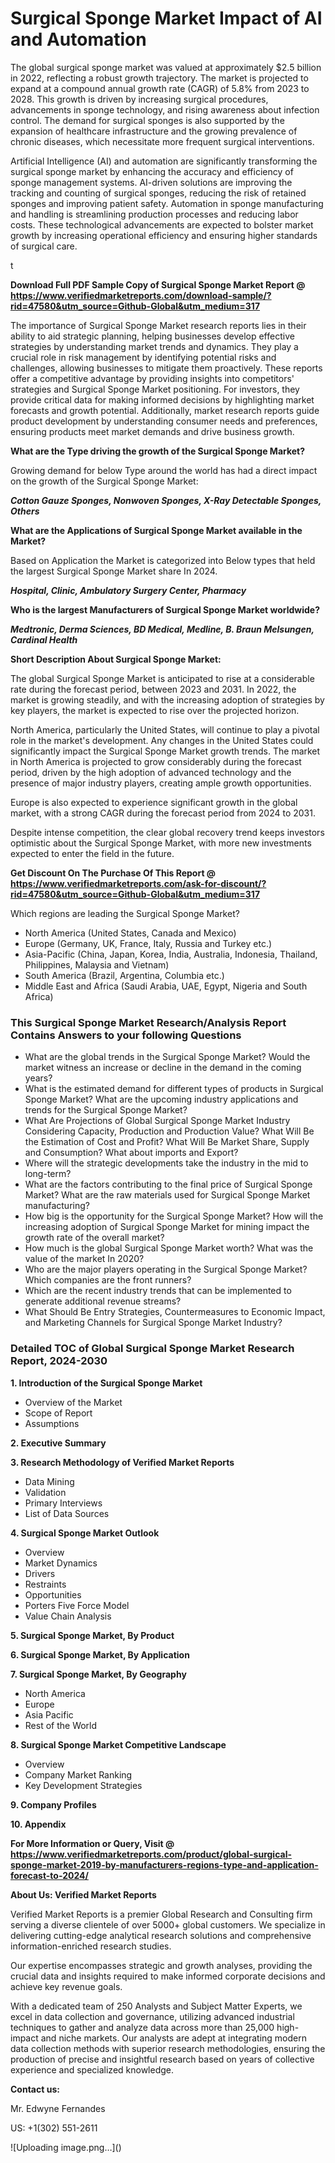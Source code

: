 <h1>Surgical Sponge Market Impact of AI and Automation</h1><p>The global surgical sponge market was valued at approximately $2.5 billion in 2022, reflecting a robust growth trajectory. The market is projected to expand at a compound annual growth rate (CAGR) of 5.8% from 2023 to 2028. This growth is driven by increasing surgical procedures, advancements in sponge technology, and rising awareness about infection control. The demand for surgical sponges is also supported by the expansion of healthcare infrastructure and the growing prevalence of chronic diseases, which necessitate more frequent surgical interventions.</p><p>Artificial Intelligence (AI) and automation are significantly transforming the surgical sponge market by enhancing the accuracy and efficiency of sponge management systems. AI-driven solutions are improving the tracking and counting of surgical sponges, reducing the risk of retained sponges and improving patient safety. Automation in sponge manufacturing and handling is streamlining production processes and reducing labor costs. These technological advancements are expected to bolster market growth by increasing operational efficiency and ensuring higher standards of surgical care.</p>t</p><p id="" class=""><strong>Download Full PDF Sample Copy of Surgical Sponge Market Report @ <a href="https://www.verifiedmarketreports.com/download-sample/?rid=47580&utm_source=Github-Global&utm_medium=317" target="_blank">https://www.verifiedmarketreports.com/download-sample/?rid=47580&utm_source=Github-Global&utm_medium=317</a></strong></p><p>The importance of&nbsp;Surgical Sponge Market research reports lies in their ability to aid strategic planning, helping businesses develop effective strategies by understanding market trends and dynamics. They play a crucial role in risk management by identifying potential risks and challenges, allowing businesses to mitigate them proactively. These reports offer a competitive advantage by providing insights into competitors' strategies and Surgical Sponge Market positioning. For investors, they provide critical data for making informed decisions by highlighting market forecasts and growth potential. Additionally, market research reports guide product development by understanding consumer needs and preferences, ensuring products meet market demands and drive business growth.</p><p><strong>What are the&nbsp;Type driving the growth of the Surgical Sponge Market?</strong></p><p id="" class="">Growing demand for below Type around the world has had a direct impact on the growth of the Surgical Sponge Market:</p><em><strong>Cotton Gauze Sponges, Nonwoven Sponges, X-Ray Detectable Sponges, Others</strong></em></p><strong>What are the&nbsp;Applications&nbsp;of Surgical Sponge Market available in the Market?</strong></p><p id="" class="">Based on Application the Market is categorized into Below types that held the largest Surgical Sponge Market share In 2024.</p><em><strong>Hospital, Clinic, Ambulatory Surgery Center, Pharmacy</strong></em></p><strong>Who is the largest Manufacturers of Surgical Sponge Market worldwide?</strong></p><p><em><strong>Medtronic, Derma Sciences, BD Medical, Medline, B. Braun Melsungen, Cardinal Health</strong></em></p><p id="" class=""><strong>Short Description About Surgical Sponge Market:</strong></p><p>The global Surgical Sponge Market is anticipated to rise at a considerable rate during the forecast period, between 2023 and 2031. In 2022, the market is growing steadily, and with the increasing adoption of strategies by key players, the market is expected to rise over the projected horizon.</p><p>North America, particularly the United States, will continue to play a pivotal role in the market's development. Any changes in the United States could significantly impact the Surgical Sponge Market growth trends. The market in North America is projected to grow considerably during the forecast period, driven by the high adoption of advanced technology and the presence of major industry players, creating ample growth opportunities.</p><p>Europe is also expected to experience significant growth in the global market, with a strong CAGR during the forecast period from 2024 to 2031.</p><p>Despite intense competition, the clear global recovery trend keeps investors optimistic about the Surgical Sponge Market, with more new investments expected to enter the field in the future.</p><p id="" class=""><strong>Get Discount On The Purchase Of This Report @ <a href="https://www.verifiedmarketreports.com/ask-for-discount/?rid=47580&utm_source=Github-Global&utm_medium=317" target="_blank">https://www.verifiedmarketreports.com/ask-for-discount/?rid=47580&utm_source=Github-Global&utm_medium=317</a></strong></p>Which regions are leading the Surgical Sponge Market?</p><ul><li>North America (United States, Canada and Mexico)</li><li>Europe (Germany, UK, France, Italy, Russia and Turkey etc.)</li><li>Asia-Pacific (China, Japan, Korea, India, Australia, Indonesia, Thailand, Philippines, Malaysia and Vietnam)</li><li>South America (Brazil, Argentina, Columbia etc.)</li><li>Middle East and Africa (Saudi Arabia, UAE, Egypt, Nigeria and South Africa)</li></ul><h3 id="" class="">This Surgical Sponge Market Research/Analysis Report Contains Answers to your following Questions</h3><ul><li>What are the global trends in the Surgical Sponge Market? Would the market witness an increase or decline in the demand in the coming years?</li><li>What is the estimated demand for different types of products in Surgical Sponge Market? What are the upcoming industry applications and trends for the Surgical Sponge Market?</li><li>What Are Projections of Global Surgical Sponge Market Industry Considering Capacity, Production and Production Value? What Will Be the Estimation of Cost and Profit? What Will Be Market Share, Supply and Consumption? What about imports and Export?</li><li>Where will the strategic developments take the industry in the mid to long-term?</li><li>What are the factors contributing to the final price of Surgical Sponge Market? What are the raw materials used for Surgical Sponge Market manufacturing?</li><li>How big is the opportunity for the Surgical Sponge Market? How will the increasing adoption of Surgical Sponge Market for mining impact the growth rate of the overall market?</li><li>How much is the global Surgical Sponge Market worth? What was the value of the market In 2020?</li><li>Who are the major players operating in the Surgical Sponge Market? Which companies are the front runners?</li><li>Which are the recent industry trends that can be implemented to generate additional revenue streams?</li><li>What Should Be Entry Strategies, Countermeasures to Economic Impact, and Marketing Channels for Surgical Sponge Market Industry?</li></ul><h3 id="" class="">Detailed TOC of Global Surgical Sponge Market Research Report, 2024-2030</h3><p id="" class=""><strong>1. Introduction of the Surgical Sponge Market</strong></p><ul><li>Overview of the Market</li><li>Scope of Report</li><li>Assumptions</li></ul><p id="" class=""><strong>2. Executive Summary</strong></p><p id="" class=""><strong>3. Research Methodology of Verified Market Reports</strong></p><ul><li>Data Mining</li><li>Validation</li><li>Primary Interviews</li><li>List of Data Sources</li></ul><p id="" class=""><strong>4. Surgical Sponge Market Outlook</strong></p><ul><li>Overview</li><li>Market Dynamics</li><li>Drivers</li><li>Restraints</li><li>Opportunities</li><li>Porters Five Force Model</li><li>Value Chain Analysis</li></ul><p id="" class=""><strong>5. Surgical Sponge Market, By Product</strong></p><p id="" class=""><strong>6. Surgical Sponge Market, By Application</strong></p><p id="" class=""><strong>7. Surgical Sponge Market, By Geography</strong></p><ul><li>North America</li><li>Europe</li><li>Asia Pacific</li><li>Rest of the World</li></ul><p id="" class=""><strong>8. Surgical Sponge Market Competitive Landscape</strong></p><ul><li>Overview</li><li>Company Market Ranking</li><li>Key Development Strategies</li></ul><p id="" class=""><strong>9. Company Profiles</strong></p><p id="" class=""><strong>10. Appendix</strong></p><p id="" class=""><strong>For More Information or Query, Visit @ <a href="https://www.verifiedmarketreports.com/product/global-surgical-sponge-market-2019-by-manufacturers-regions-type-and-application-forecast-to-2024/" target="_blank">https://www.verifiedmarketreports.com/product/global-surgical-sponge-market-2019-by-manufacturers-regions-type-and-application-forecast-to-2024/</a></strong></p><p id="" class=""><strong>About Us: Verified Market Reports</strong></p><p id="" class="">Verified Market Reports is a premier Global Research and Consulting firm serving a diverse clientele of over 5000+ global customers. We specialize in delivering cutting-edge analytical research solutions and comprehensive information-enriched research studies.</p><p id="" class="">Our expertise encompasses strategic and growth analyses, providing the crucial data and insights required to make informed corporate decisions and achieve key revenue goals.</p><p id="" class="">With a dedicated team of 250 Analysts and Subject Matter Experts, we excel in data collection and governance, utilizing advanced industrial techniques to gather and analyze data across more than 25,000 high-impact and niche markets. Our analysts are adept at integrating modern data collection methods with superior research methodologies, ensuring the production of precise and insightful research based on years of collective experience and specialized knowledge.</p><p id="" class=""><strong>Contact us:</strong></p><p id="" class="">Mr. Edwyne Fernandes</p><p id="" class="">US: +1(302) 551-2611</p>
![Uploading image.png…]()
